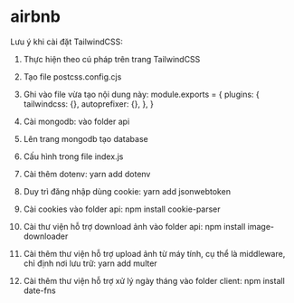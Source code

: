 # airbnb
Lưu ý khi cài đặt TailwindCSS:
1. Thực hiện theo cú pháp trên trang TailwindCSS
2. Tạo file postcss.config.cjs
3. Ghi vào file vừa tạo nội dung này:
    module.exports = {
        plugins: {
        tailwindcss: {},
        autoprefixer: {},
        },
    }

1. Cài mongodb: vào folder api
2. Lên trang mongodb tạo database
3. Cấu hình trong file index.js
4. Cài thêm dotenv: yarn add dotenv
5. Duy trì đăng nhập dùng cookie: yarn add jsonwebtoken
6. Cài cookies vào folder api: npm install cookie-parser
7. Cài thư viện hỗ trợ download ảnh vào folder api: npm install image-downloader
8. Cài thêm thư viện hỗ trợ upload ảnh từ máy tính, cụ thể là middleware, chỉ định nơi lưu trữ: yarn add multer
9. Cài thêm thư viện hỗ trợ xử lý ngày tháng vào folder client: npm install date-fns